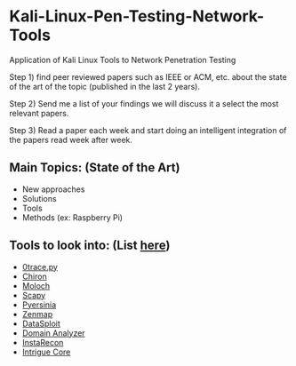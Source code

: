 # Kali-Linux-Pen-Testing-Network-Tools
Application of Kali Linux Tools to Network Penetration Testing

Step 1) find peer reviewed papers such as IEEE or ACM, etc. about the state of the art of the topic (published in the last 2 years).

Step 2) Send me a list of your findings we will discuss it a select the most relevant papers.

Step 3) Read a paper each week and start doing an intelligent integration of the papers read week after week.


## Main Topics: (State of the Art)
* New approaches
* Solutions
* Tools
* Methods (ex: Raspberry Pi)


## Tools to look into: (List [here](https://linuxsecurity.expert/tools/ivre/alternatives/))
* [0trace.py](https://linuxsecurity.expert/tools/0trace-py/) 
* [Chiron](https://linuxsecurity.expert/tools/chiron/)
* [Moloch](https://linuxsecurity.expert/tools/moloch/)
* [Scapy](https://linuxsecurity.expert/tools/scapy/)
* [Pyersinia](https://linuxsecurity.expert/tools/pyersinia/)
* [Zenmap](https://linuxsecurity.expert/tools/zenmap/)
* [DataSploit](https://linuxsecurity.expert/tools/datasploit/)
* [Domain Analyzer](https://linuxsecurity.expert/tools/domain-analyzer/)
* [InstaRecon](https://linuxsecurity.expert/tools/instarecon/)
* [Intrigue Core](https://linuxsecurity.expert/tools/intrigue-core/)
